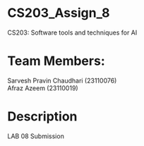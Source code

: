 # CS203_Assign_8
CS203: Software tools and techniques for AI

# Team Members:
Sarvesh Pravin Chaudhari (23110076) <br>
Afraz Azeem (23110019)

# Description
LAB 08 Submission
